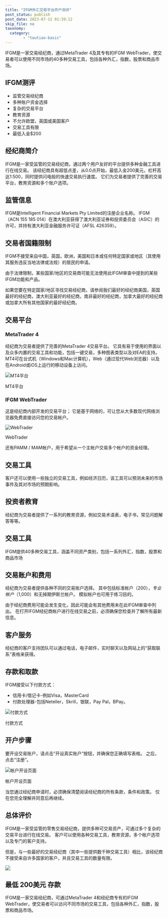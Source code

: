 ```yaml
---
title: "IFGM外汇交易平台开户测评"
post_status: publish
post_date: 2023-07-12 01:39:12
skip_file: no
taxonomy:
  category:
        - "toutiao-basic"
---
```


IFGM是一家交易经纪商，通过MetaTrader 4及其专有的IFGM WebTrader，使交易者可以使用不同市场的40多种交易工具，包括各种外汇，指数，股票和商品市场。

## IFGM测评

- 监管交易经纪商
- 多种账户资金选择
- 复杂的交易平台
- 教育资源
- 不允许欧盟，英国或美国客户
- 交易工具有限
- 最低入金$200

## 经纪商简介

IFGM是一家受监管的交易经纪商，通过两个用户友好的平台提供多种金融工具进行在线交易。 该经纪商具有超低点差，从0.0点开始，最低入金200美元，杠杆高达1:500，同时提供闪电般的快速交易执行速度。 它们为交易者提供了完善的交易平台，教育资源和多个账户选项。

## 监管信息

IFGM是Intelligent Financial Markets Pty Limited的注册企业名称。 IFGM（ACN 155 185 014）在澳大利亚获得了澳大利亚证券和投资委员会（ASIC）的许可，并持有澳大利亚金融服务许可证（AFSL 426359）。

## 交易者国籍限制

IFGM不接受来自中国，英国，欧洲，美国和日本或任何特定国家或地区（其使用其服务违反当地法律或法规）的居民的申请。

由于法律限制，某些国家/地区的交易商可能无法使用此IFGM审查中提到的某些IFGM功能和产品。

如果您要在特定国家/地区寻找交易经纪商，请参阅我们最好的经纪商美国，英国最好的经纪商，澳大利亚最好的经纪商，南非最好的经纪商，加拿大最好的经纪商或加拿大所有其他国家的最好经纪商。

## 交易平台

### MetaTrader 4

经纪商为交易者提供了完善的MetaTrader 4交易平台。 它具有易于使用的界面以及众多内置的交易工具和功能，包括一键交易，多种图表类型以及对EA的支持。 MT4可在台式机（Windows和Mac计算机），Web（通过现代Web浏览器）以及在Android或iOS上运行的移动设备上访问。

![MT4平台](https://cdn.fendou.la/funstoutiao/2020/11/IFGM-Review-MT4-Platform--1024x229.jpg "MT4平台")

MT4平台

### IFGM WebTrader

这是经纪商内部开发的交易平台； 它是基于网络的，可让您从大多数现代网络浏览器免费直接访问您的交易帐户。

![WebTrader](https://cdn.fendou.la/funstoutiao/2020/11/IFGM-Review-WebTrader.jpg "WebTrader")

WebTrader

还有PAMM / MAM帐户，用于希望从一个主帐户交易多个帐户的资金经理。

## 交易工具

客户还可以使用一些独立的交易工具，例如经济日历，该工具可以预测未来的市场事件及其对市场的预期影响。

## 投资者教育

经纪商为交易者提供了一系列的教育资源，例如交易术语表，电子书，常见问题解答等等。

## 交易工具

IFGM提供40多种交易工具，涵盖不同资产类别，包括一系列外汇，指数，股票和商品市场

## 交易账户和费用

经纪商为交易者提供各种不同的交易账户选择。 其中包括标准帐户（$200），专业帐户（$1,000）和无掉期伊斯兰帐户。 模拟帐户也可用于练习目的。

由于经纪商费用可能会发生变化，因此可能会有其他费用未在此IFGM审查中列出。 在打开IFGM经纪商帐户进行在线交易之前，必须确保您检查并了解所有最新信息。

## 客户服务

经纪商的客户支持团队可以通过电话，电子邮件，实时聊天以及网站上的“获取联系”表格来获得。

## 存款和取款

IFGM接受以下付款方式：

- 信用卡/借记卡-例如Visa，MasterCard
- 付款处理器-包括Neteller，Skrill，银联，Pay Pal，BPay。

![付款方式](https://cdn.fendou.la/funstoutiao/2020/11/IFGM-Review-Payment-Methods.jpg "付款方式")

付款方式

## 开户步骤

要开设交易账户，请点击“开设真实账户”按钮，并确保您正确填写表格。 之后，点击“注册”。

![帐户开设页面](https://cdn.fendou.la/funstoutiao/2020/11/IFGM-Review-Account-Opening-Page-330x1024.jpg "帐户开设页面")

帐户开设页面

当您通过经纪商申请时，必须确保清楚阅读经纪商的所有条款，条件和政策。 仅在您完全理解并同意后再继续。

## 总体评价

IFGM是一家受监管的零售交易经纪商，提供多种可交易资产，可通过多个复杂的交易平台进行在线交易。 客户可以使用各种交易工具，教育资源，多个帐户选项以及专门的客户支持。

但是，与一些最好的交易经纪商（其中一些提供数千种交易工具）相比，该经纪商不接受来自许多国家的客户，并且交易工具的数量有限。

![](https://cdn.fendou.la/funstoutiao/2020/11/IFGM-Logo.png)

## 最低 200美元 存款

IFGM是一家交易经纪商，可通过MetaTrader 4和经纪商专有的IFGM WebTrader，使交易者可以访问不同市场的交易工具，包括各种外汇，指数，股票和商品市场。
